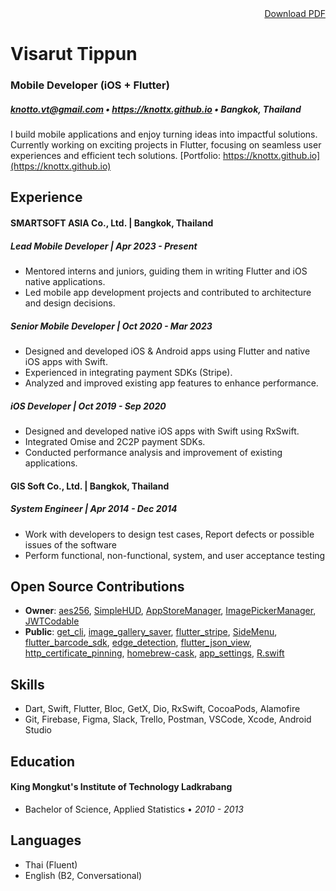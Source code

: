 <div style="text-align: right;">
  <a href="./visarut-tippun-resume.pdf" target="_blank">Download PDF</a>
</div>

# Visarut Tippun

### Mobile Developer (iOS + Flutter)

##### knotto.vt@gmail.com • https://knottx.github.io • Bangkok, Thailand

I build mobile applications and enjoy turning ideas into impactful solutions. Currently working on exciting projects in Flutter, focusing on seamless user experiences and efficient tech solutions. [Portfolio: https://knottx.github.io](https://knottx.github.io)

## Experience

#### SMARTSOFT ASIA Co., Ltd. | Bangkok, Thailand

##### Lead Mobile Developer | _Apr 2023 - Present_

- Mentored interns and juniors, guiding them in writing Flutter and iOS native applications.
- Led mobile app development projects and contributed to architecture and design decisions.

##### Senior Mobile Developer | _Oct 2020 - Mar 2023_

- Designed and developed iOS & Android apps using Flutter and native iOS apps with Swift.
- Experienced in integrating payment SDKs (Stripe).
- Analyzed and improved existing app features to enhance performance.

##### iOS Developer | _Oct 2019 - Sep 2020_

- Designed and developed native iOS apps with Swift using RxSwift.
- Integrated Omise and 2C2P payment SDKs.
- Conducted performance analysis and improvement of existing applications.

#### GIS Soft Co., Ltd. | Bangkok, Thailand

##### System Engineer | _Apr 2014 - Dec 2014_

- Work with developers to design test cases, Report defects or possible issues of the software
- Perform functional, non-functional, system, and user acceptance testing

## Open Source Contributions

- **Owner**: [aes256](https://github.com/knottx/aes256-dart), [SimpleHUD](https://github.com/knottx/SimpleHUD), [AppStoreManager](https://github.com/knottx/AppStoreManager), [ImagePickerManager](https://github.com/knottx/ImagePickerManager), [JWTCodable](https://github.com/knottx/JWTCodable)
- **Public**: [get_cli](https://github.com/jonataslaw/get_cli), [image_gallery_saver](https://github.com/hui-z/image_gallery_saver), [flutter_stripe](https://github.com/flutter-stripe/flutter_stripe), [SideMenu](https://github.com/jonkykong/SideMenu), [flutter_barcode_sdk](https://github.com/yushulx/flutter_barcode_sdk), [edge_detection](https://github.com/sawankumarbundelkhandi/edge_detection), [flutter_json_view](https://github.com/Frezyx/flutter_json_view), [http_certificate_pinning](https://github.com/diefferson/http_certificate_pinning), [homebrew-cask](https://github.com/Homebrew/homebrew-cask), [app_settings](https://github.com/spencerccf/app_settings), [R.swift](https://github.com/mac-cain13/R.swift)

## Skills

- Dart, Swift, Flutter, Bloc, GetX, Dio, RxSwift, CocoaPods, Alamofire
- Git, Firebase, Figma, Slack, Trello, Postman, VSCode, Xcode, Android Studio

## Education

#### King Mongkut's Institute of Technology Ladkrabang

- Bachelor of Science, Applied Statistics • _2010 - 2013_

## Languages

- Thai (Fluent)
- English (B2, Conversational)

